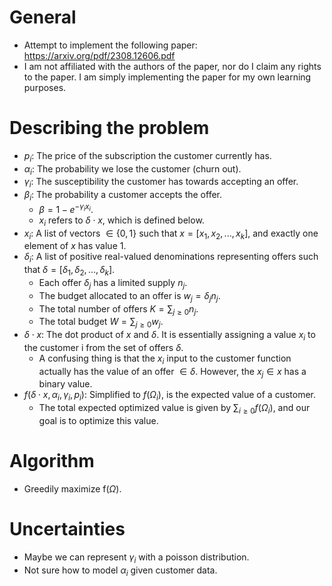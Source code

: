 # General
- Attempt to implement the following paper: https://arxiv.org/pdf/2308.12606.pdf
- I am not affiliated with the authors of the paper, nor do I claim any rights to the paper. I am simply implementing the paper for my own learning purposes.

# Describing the problem
- $p_i$: The price of the subscription the customer currently has.
- $\alpha_i$: The probability we lose the customer (churn out).
- $\gamma_i$: The susceptibility the customer has towards accepting an offer.
- $\beta_i$: The probability a customer accepts the offer.
    - $\beta = 1 - e^{-\gamma_i x_i}$.
    - $x_i$ refers to $\delta \cdot x$, which is defined below.
- $x_i$: A list of vectors $\in \{0,1\}$ such that $x = [x_1,x_2,...,x_k]$, and exactly one element of $x$ has value 1.
- $\delta_i$: A list of positive real-valued denominations representing offers such that $\delta = [\delta_1,\delta_2,...,\delta_k]$.
    - Each offer $\delta_j$ has a limited supply $n_j$.
    - The budget allocated to an offer is $w_j = \delta_j n_j$.
    - The total number of offers $K = \sum_{j\geq0}n_j$.
    - The total budget $W= \sum_{j\geq0}w_j$.
- $\delta \cdot x$: The dot product of $x$ and $\delta$. It is essentially assigning a value $x_i$ to the customer i from the set of offers $\delta$.
    - A confusing thing is that the $x_i$ input to the customer function actually has the value of an offer $\in \delta$. However, the $x_j\in x$ has a binary value.
- $f(\delta\cdot x, \alpha_i,\gamma_i,p_i)$: Simplified to $f(\Omega_i)$, is the expected value of a customer.
    - The total expected optimized value is given by $\sum_{i\geq0}f(\Omega_i)$, and our goal is to optimize this value.

# Algorithm
- Greedily maximize f($\Omega$).

# Uncertainties 
- Maybe we can represent $\gamma_i$ with a poisson distribution.
- Not sure how to model $\alpha_i$ given customer data.